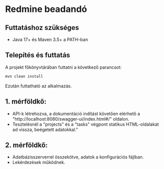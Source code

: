 # Redmine beadandó

## Futtatáshoz szükséges

- Java 17+ és Maven 3.5+ a PATH-ban

## Telepítés és futtatás

A projekt főkönyvtárában futtatni a következő parancsot:

```bash
mvn clean install
```
Ezután futtatható az alkalmazás.

## 1. mérföldkő:
- API-k létrehozva, a dokumentáció indítást követően elérhető a "http://localhost:8080/swagger-ui/index.html#/" oldalon. 
- Tesztelésnél a "projects" és a "tasks" végpont statikus HTML-oldalakat ad vissza, beégetett adatokkal."


## 2. mérföldkő:
- Adatbázisszerverrel összekötve, adatok a konfigurációs fájlban.
- Lekérdezések működnek.

